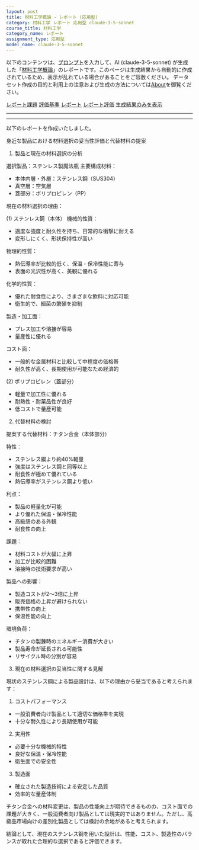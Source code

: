 ```yaml
---
layout: post
title: 材料工学概論 - レポート (応用型)
category: 材料工学 レポート 応用型 claude-3-5-sonnet
course_title: 材料工学
category_name: レポート
assignment_type: 応用型
model_name: claude-3-5-sonnet
---
```


以下のコンテンツは、[プロンプト](https://github.com/takedatoshiyuki/synthetic_assignments/tree/main/generated/材料工学/claude-3-5-sonnet/prompt_レポート-応用型.md)を入力して、AI (claude-3-5-sonnet) が生成した「[材料工学概論](/contents/材料工学/)」のレポートです。このページは生成結果から自動的に作成されているため、表示が乱れている場合があることをご容赦ください。
データセット作成の目的と利用上の注意および生成の方法については[About](/About)を御覧ください。

[レポート課題](../レポート課題-応用型)
[評価基準](../評価基準-応用型)
[レポート](../レポート-応用型)
[レポート評価](../レポート評価-応用型)
[生成結果のみを表示](https://github.com/takedatoshiyuki/synthetic_assignments/tree/main/generated/材料工学/claude-3-5-sonnet/レポート-応用型.md)
  

***
***
  
以下のレポートを作成いたしました。

身近な製品における材料選択の妥当性評価と代替材料の提案

1. 製品と現在の材料選択の分析

選択製品：ステンレス製魔法瓶
主要構成材料：
- 本体内層・外層：ステンレス鋼（SUS304）
- 真空層：空気層
- 蓋部分：ポリプロピレン（PP）

現在の材料選択の理由：

(1) ステンレス鋼（本体）
機械的性質：
- 適度な強度と耐久性を持ち、日常的な衝撃に耐える
- 変形しにくく、形状保持性が高い

物理的性質：
- 熱伝導率が比較的低く、保温・保冷性能に寄与
- 表面の光沢性が高く、美観に優れる

化学的性質：
- 優れた耐食性により、さまざまな飲料に対応可能
- 衛生的で、細菌の繁殖を抑制

製造・加工面：
- プレス加工や溶接が容易
- 量産性に優れる

コスト面：
- 一般的な金属材料と比較して中程度の価格帯
- 耐久性が高く、長期使用が可能なため経済的

(2) ポリプロピレン（蓋部分）
- 軽量で加工性に優れる
- 耐熱性・耐薬品性が良好
- 低コストで量産可能

2. 代替材料の検討

提案する代替材料：チタン合金（本体部分）

特性：
- ステンレス鋼より約40%軽量
- 強度はステンレス鋼と同等以上
- 耐食性が極めて優れている
- 熱伝導率がステンレス鋼より低い

利点：
- 製品の軽量化が可能
- より優れた保温・保冷性能
- 高級感のある外観
- 耐食性の向上

課題：
- 材料コストが大幅に上昇
- 加工が比較的困難
- 溶接時の技術要求が高い

製品への影響：
- 製造コストが2〜3倍に上昇
- 販売価格の上昇が避けられない
- 携帯性の向上
- 保温性能の向上

環境負荷：
- チタンの製錬時のエネルギー消費が大きい
- 製品寿命が延長される可能性
- リサイクル時の分別が容易

3. 現在の材料選択の妥当性に関する見解

現状のステンレス鋼による製品設計は、以下の理由から妥当であると考えられます：

1) コストパフォーマンス
- 一般消費者向け製品として適切な価格帯を実現
- 十分な耐久性により長期使用が可能

2) 実用性
- 必要十分な機械的特性
- 良好な保温・保冷性能
- 衛生面での安全性

3) 製造面
- 確立された製造技術による安定した品質
- 効率的な量産体制

チタン合金への材料変更は、製品の性能向上が期待できるものの、コスト面での課題が大きく、一般消費者向け製品としては現実的ではありません。ただし、高級品市場向けの差別化製品としては検討の余地があると考えられます。

結論として、現在のステンレス鋼を用いた設計は、性能、コスト、製造性のバランスが取れた合理的な選択であると評価できます。
